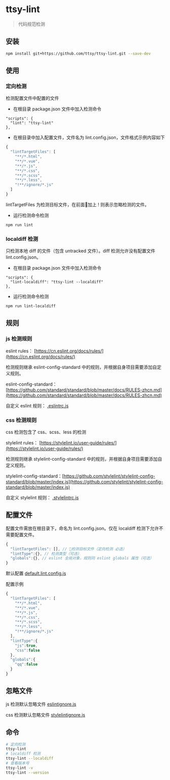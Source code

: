 # ttsy-lint

> 代码规范检测

## 安装

``` bash
npm install git+https://github.com/ttsy/ttsy-lint.git --save-dev
```
## 使用

### 定向检测

检测配置文件中配置的文件

- 在根目录 package.json 文件中加入检测命令 

```
"scripts": {
  "lint": "ttsy-lint"
},
```

- 在根目录中加入配置文件，文件名为 lint.config.json，文件格式示例内容如下

```js
{
  "lintTargetFiles": [
    "**/*.html",
    "**/*.vue",
    "**/*.js",
    "**/*.css",
    "**/*.scss",
    "**/*.less",
    "!**/ignore/*.js"
  ]
}
```

lintTargetFiles 为检测目标文件，在前面加上 ! 则表示忽略检测的文件。

- 运行检测命令检测

``` bash
npm run lint
```

### localdiff 检测

只检测本地 diff 的文件（包含 untracked 文件）。diff 检测允许没有配置文件 lint.config.json。

- 在根目录 package.json 文件中加入检测命令 

```
"scripts": {
  "lint-localdiff": "ttsy-lint --localdiff"
},
```

- 运行检测命令检测

``` bash
npm run lint-localdiff
```

## 规则

### js 检测规则

eslint rules：
[https://cn.eslint.org/docs/rules/](https://cn.eslint.org/docs/rules/)

检测规则继承 eslint-config-standard 中的规则，并根据自身项目需要添加自定义规则。

eslint-config-standard：[https://github.com/standard/standard/blob/master/docs/RULES-zhcn.md](https://github.com/standard/standard/blob/master/docs/RULES-zhcn.md)

自定义 eslint 规则：
[.eslintrc.js](./.eslintrc.js)

### css 检测规则

css 检测包含了 css、scss、less 的检测

stylelint rules：
[https://stylelint.io/user-guide/rules/](https://stylelint.io/user-guide/rules/)

检测规则继承 stylelint-config-standard 中的规则，并根据自身项目需要添加自定义规则。

stylelint-config-standard：[https://github.com/stylelint/stylelint-config-standard/blob/master/index.js](https://github.com/stylelint/stylelint-config-standard/blob/master/index.js)

自定义 stylelint 规则：
[.stylelintrc.js](./.stylelintrc.js)

## 配置文件

配置文件需放在根目录下，命名为 lint.config.json。仅在 localdiff 检测下允许不需要配置文件。

```js
{
  "lintTargetFiles": [], // 检测目标文件（定向检测 必选）
  "lintType":{}, // 检测类型（可选）
  "globals":{}, // eslint 全局对象，规则同 eslint globals 属性（可选）
}
```

默认配置
[default.lint.config.js](./config/default.lint.config.js)

配置示例

```js
{
  "lintTargetFiles": [
    "**/*.html",
    "**/*.vue",
    "**/*.js",
    "**/*.css",
    "**/*.scss",
    "**/*.less",
    "!**/ignore/*.js"
  ],
  "lintType":{
    "js":true,
    "css":false
  },
  "globals":{
    "qq":false
  }
}
```

## 忽略文件

js 检测默认忽略文件
[eslintignore.js](./lintIgnore/eslintignore.js)

css 检测默认忽略文件
[stylelintignore.js](./lintIgnore/stylelintignore.js)

## 命令

``` bash
# 定向检测
ttsy-lint
# localdiff 检测
ttsy-lint --localdiff
# 查看版本号
ttsy-lint -v
ttsy-lint --version
```